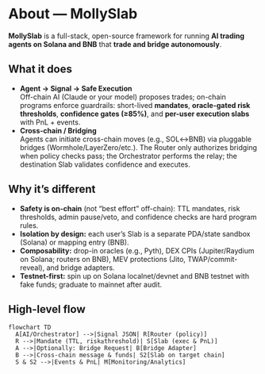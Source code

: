 # About — MollySlab

**MollySlab** is a full-stack, open-source framework for running **AI trading agents on Solana and BNB** that **trade and bridge autonomously**.

## What it does
- **Agent → Signal → Safe Execution**  
  Off-chain AI (Claude or your model) proposes trades; on-chain programs enforce guardrails: short-lived **mandates**, **oracle-gated risk thresholds**, **confidence gates (≥85%)**, and **per-user execution slabs** with PnL + events.
- **Cross-chain / Bridging**  
  Agents can initiate cross-chain moves (e.g., SOL↔BNB) via pluggable bridges (Wormhole/LayerZero/etc.). The Router only authorizes bridging when policy checks pass; the Orchestrator performs the relay; the destination Slab validates confidence and executes.

## Why it’s different
- **Safety is on-chain** (not “best effort” off-chain): TTL mandates, risk thresholds, admin pause/veto, and confidence checks are hard program rules.  
- **Isolation by design:** each user’s Slab is a separate PDA/state sandbox (Solana) or mapping entry (BNB).  
- **Composability:** drop-in oracles (e.g., Pyth), DEX CPIs (Jupiter/Raydium on Solana; routers on BNB), MEV protections (Jito, TWAP/commit-reveal), and bridge adapters.  
- **Testnet-first:** spin up on Solana localnet/devnet and BNB testnet with fake funds; graduate to mainnet after audit.

## High-level flow
```mermaid
flowchart TD
  A[AI/Orchestrator] -->|Signal JSON| R[Router (policy)]
  R -->|Mandate (TTL, risk≥threshold)| S[Slab (exec & PnL)]
  A -->|Optionally: Bridge Request| B[Bridge Adapter]
  B -->|Cross-chain message & funds| S2[Slab on target chain]
  S & S2 -->|Events & PnL| M[Monitoring/Analytics]

